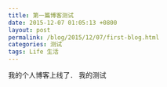 ```yaml
---
title: 第一篇博客测试
date: 2015-12-07 01:05:13 +0800
layout: post
permalink: /blog/2015/12/07/first-blog.html
categories: 测试
tags: Life 生活
---
```


我的个人博客上线了．
我的测试
